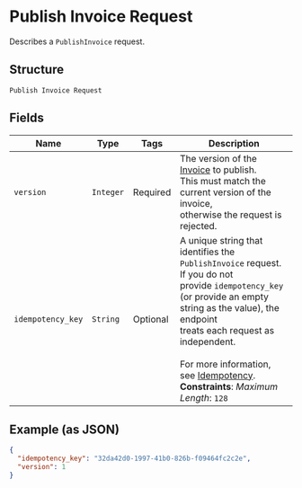 
# Publish Invoice Request

Describes a `PublishInvoice` request.

## Structure

`Publish Invoice Request`

## Fields

| Name | Type | Tags | Description |
|  --- | --- | --- | --- |
| `version` | `Integer` | Required | The version of the [Invoice](#type-invoice) to publish.<br>This must match the current version of the invoice,<br>otherwise the request is rejected. |
| `idempotency_key` | `String` | Optional | A unique string that identifies the `PublishInvoice` request. If you do not<br>provide `idempotency_key` (or provide an empty string as the value), the endpoint<br>treats each request as independent.<br><br>For more information, see [Idempotency](https://developer.squareup.com/docs/working-with-apis/idempotency).<br>**Constraints**: *Maximum Length*: `128` |

## Example (as JSON)

```json
{
  "idempotency_key": "32da42d0-1997-41b0-826b-f09464fc2c2e",
  "version": 1
}
```

